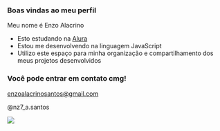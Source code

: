 ### Boas vindas ao meu perfil

Meu nome é Enzo Alacrino

- Esto estudando na [Alura](www.alura.com.br)
- Estou me desenvolvendo na linguagem JavaScript
- Utilizo este espaço para minha organização e compartilhamento dos meus projetos desenvolvidos

### Você pode entrar em contato cmg!

enzoalacrinosantos@gmail.com

@nz7_a.santos

![](https://tenor.com/pt-PT/view/miles-morales-spiderman-monty-tcgc-tcgc-tcgc-pride-gif-24364686)

